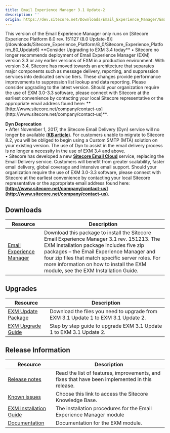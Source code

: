 ```yaml
---
title: Email Experience Manager 3.1 Update-2
description: ''
origin: https://dev.sitecore.net/Downloads/Email_Experience_Manager/Email_Experience_Manager_31/Email_Experience_Manager_31_Update_2.aspx
---
```


  <Alert variant='warning' mb={4}>
    <AlertIcon />
    This version of the Email Experience Manager only runs on [Sitecore Experience Platform 8.0 rev. 151127 (8.0 Update-6)](/downloads/Sitecore_Experience_Platform/8_0/Sitecore_Experience_Platform_80_Update6)
  </Alert>
  
  <Alert variant='warning' mb={4}>
    <AlertIcon />
    **Consider Upgrading to EXM 3.4 today**  
• Sitecore no longer recommends deployment of Email Experience Manager (EXM) version 3.3 or any earlier versions of EXM in a production environment. With version 3.4, Sitecore has moved towards an architecture that separates major components such as message delivery, reporting, and suppression services into dedicated service tiers. These changes provide performance improvements to suppression list lookup and data reporting. Please consider upgrading to the latest version. Should your organization require the use of EXM 3.0-3.3 software, please connect with Sitecore at the earliest convenience by contacting your local Sitecore representative or the appropriate email address found here: **[http://www.sitecore.net/company/contact-us](http://www.sitecore.net/company/contact-us)**.  
  
**Dyn Deprecation**  
• After November 1, 2017, the Sitecore Email Delivery (Dyn) service will no longer be available (**[KB article](https://kb.sitecore.net/articles/669456)**). For customers unable to migrate to Sitecore 8.2, you will be obliged to begin using a Custom SMTP (MTA) solution on your existing version. The use of Dyn to assist in the email delivery process is no longer a necessity in the use of EXM 3.4 and above.  
• Sitecore has developed a new **[Sitecore Email Cloud](https://doc.sitecore.net/email_experience_manager/configuring_the_delivery_process/message_transfer_agent/the_sitecore_email_cloud_compared_to_the_custom_smtp)** service, replacing the Email Delivery service. Customers will benefit from greater scalability, faster email delivery, global coverage and intensive email support. Should your organization require the use of EXM 3.0-3.3 software, please connect with Sitecore at the earliest convenience by contacting your local Sitecore representative or the appropriate email address found here: **[http://www.sitecore.net/company/contact-us](http://www.sitecore.net/company/contact-us)**.
  </Alert>
  

## Downloads

 | Resource | Description |
 | --- | --- |
 | [Email Experience Manager](https://scdp.blob.core.windows.net/downloads/Email%20Experience%20Manager/Email%20Experience%20Manager%2031/Email%20Experience%20Manager%2031%20Update%202/Secure/Email%20Experience%20Manager%203.1.2%20rev.%20151213%20NOT%20SC%20PACKAGE.zip) | Download this package to install the Sitecore Email Experience Manager 3.1 rev. 151213. The EXM installation package includes five zip packages – the Email Experience Manager and four zip files that match specific server roles. For more information on how to install the EXM module, see the EXM Installation Guide. |

## Upgrades

 | Resource | Description |
 | --- | --- |
 | [EXM Update Package](https://scdp.blob.core.windows.net/downloads/Email%20Experience%20Manager/Email%20Experience%20Manager%2031/Email%20Experience%20Manager%2031%20Update%202/Secure/Email%20Experience%20Manager%203.1.2%20rev.%20151213%20Update%20Package.zip) | Download the files you need to upgrade from EXM 3.1 Update 1 to EXM 3.1 Update 2. |
 | [EXM Upgrade Guide](https://scdp.blob.core.windows.net/downloads/Email%20Experience%20Manager/Email%20Experience%20Manager%2031/Email%20Experience%20Manager%2031%20Update%202/Secure/EXM%203%201%20Update%202%20Upgrade%20Instructions.pdf) | Step by step guide to upgrade EXM 3.1 Update 1 to EXM 3.1 Update 2. |

## Release Information

 | Resource | Description |
 | --- | --- |
 | [Release notes](/downloads/Email_Experience_Manager/Email_Experience_Manager_31/Email_Experience_Manager_31_Update_2/Release_Notes) | Read the list of features, improvements, and fixes that have been implemented in this release.  <br /> |
 | [Known issues](https://kb.sitecore.net/articles/149565) | Choose this link to access the Sitecore Knowledge Base. |
 | [EXM Installation Guide](https://scdp.blob.core.windows.net/downloads/Email%20Experience%20Manager/Email%20Experience%20Manager%2031/Email%20Experience%20Manager%2031%20Update%202/Secure/EXM_Installation_Guide_31_Update2.pdf) | The installation procedures for the Email Experience Manager module |
 | [Documentation](https://doc.sitecore.net:443/en/Products/Email_Experience_Manager/31) | Documentation for the EXM module. |
